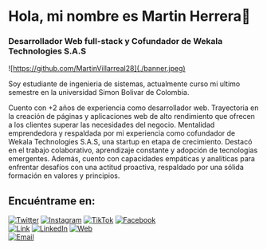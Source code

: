 # Hola, mi nombre es Martin Herrera👋

### Desarrollador Web full-stack y Cofundador de Wekala Technologies S.A.S

![https://github.com/MartinVillarreal28](./banner.jpeg)

Soy estudiante de ingenieria de sistemas, actualmente curso mi ultimo semestre en la universidad Simon Bolivar de Colombia.

Cuento con +2 años de experiencia como desarrollador web. Trayectoria en la creación de páginas y aplicaciones web de alto rendimiento que ofrecen a los clientes superar las necesidades del negocio. Mentalidad emprendedora y respaldada por mi experiencia como cofundador de Wekala Technologies S.A.S, una startup en etapa de crecimiento. Destacó en el trabajo colaborativo, aprendizaje constante y adopción de tecnologías emergentes. Además, cuento con capacidades empáticas y analíticas para enfrentar desafíos con una actitud proactiva, respaldado por una sólida formación en valores y principios.

## Encuéntrame en:

[![Twitter](https://img.shields.io/badge/Twitter-@mouredev-1DA1F2?style=for-the-badge&logo=twitter&logoColor=white&labelColor=101010)](https://twitter.com/mouredev)
[![Instagram](https://img.shields.io/badge/Instagram-@mouredev-E4405F?style=for-the-badge&logo=instagram&logoColor=white&labelColor=101010)](https://instagram.com/mouredev)
[![TikTok](https://img.shields.io/badge/TikTok-@mouredev-69C9D0?style=for-the-badge&logo=tiktok&logoColor=white&labelColor=101010)](https://tiktok.com/@mouredev)
[![Facebook](https://img.shields.io/badge/Facebook-@mouredev-1877F2?style=for-the-badge&logo=facebook&logoColor=white&labelColor=101010)](https://facebook.com/mouredev)
</br>
[![Link](https://img.shields.io/badge/Links-moure.dev-39E09B?style=for-the-badge&logo=Linktree&logoColor=white&labelColor=101010)](https://mouredev.com)
[![LinkedIn](https://img.shields.io/badge/LinkedIn-Martin_Herrera-0077B5?style=for-the-badge&logo=linkedin&logoColor=white&labelColor=101010)](https://www.linkedin.com/in/martin-herrera-v/)
[![Web](https://img.shields.io/badge/Web-MoureDev.com-14a1f0?style=for-the-badge&logo=dev.to&logoColor=white&labelColor=101010)](https://mouredev.com)
</br>
[![Email](<https://img.shields.io/badge/martin.herrera@wearewekala.com-email_personal_-D14836?style=for-the-badge&logo=gmail&logoColor=white&labelColor=101010>)](mailto:martin.herrera@wearewekala.com)
</br>
